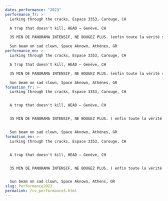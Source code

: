 ```yaml
---
dates_performance: "2023"
performance_fr: >-
  Lurking through the cracks, Espace 3353, Carouge, CH

  A trap that doesn't kill, HEAD – Genève, CH

  35 MIN DE PANORAMA INTENSIF, NE BOUGEZ PLUS. (enfin toute la vérité sur la Suisse!) avec Château Deux, 5e Biennale Insulaire des espaces d’art de Genève, CH

  Sun beam on sad clown, Space Aknown, Athènes, GR
performance_en: >-
  Lurking through the cracks, Espace 3353, Carouge, CH 

  A trap that doesn't kill, HEAD – Genève, CH

  35 MIN DE PANORAMA INTENSIF, NE BOUGEZ PLUS. (enfin toute la vérité sur la Suisse!) with Château Deux, 5e Biennale Insulaire des espaces d’art de Genève, CH

  Sun beam on sad clown, Space Aknown, Athènes, GR
formation_fr: >-
  Lurking through the cracks, Espace 3353, Carouge, CH


  A trap that doesn't kill, HEAD – Genève, CH


  35 MIN DE PANORAMA INTENSIF, NE BOUGEZ PLUS. ( enfin toute la vérité sur la Suisse! ), 5e Biennale Insulaire des espaces d’art de Genève, CH


  Sun beam on sad clown, Space Aknown, Athènes, GR
formation_en: >-
  Lurking through the cracks, Espace 3353, Carouge, CH


  A trap that doesn't kill, HEAD – Genève, CH


  35 MIN DE PANORAMA INTENSIF, NE BOUGEZ PLUS. ( enfin toute la vérité sur la Suisse!), 5e Biennale Insulaire des espaces d’art de Genève, CH


  Sun beam on sad clown, Space Aknown, Athens, GR
slug: Performance2023
permalink: /cv_performance3.html
---
```

